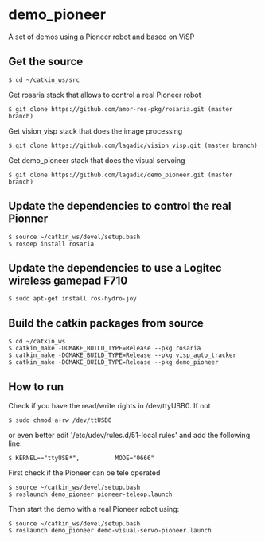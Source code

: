 demo_pioneer
============

A set of demos using a Pioneer robot and based on ViSP


## Get the source

	$ cd ~/catkin_ws/src

Get rosaria stack that allows to control a real Pioneer robot

	$ git clone https://github.com/amor-ros-pkg/rosaria.git (master branch)

Get vision_visp stack that does the image processing

	$ git clone https://github.com/lagadic/vision_visp.git (master branch)

Get demo_pioneer stack that does the visual servoing

	$ git clone https://github.com/lagadic/demo_pioneer.git (master branch)

## Update the dependencies to control the real Pionner

	$ source ~/catkin_ws/devel/setup.bash
	$ rosdep install rosaria

## Update the dependencies to use a Logitec wireless gamepad F710

	$ sudo apt-get install ros-hydro-joy

## Build the catkin packages from source

	$ cd ~/catkin_ws
	$ catkin_make -DCMAKE_BUILD_TYPE=Release --pkg rosaria
	$ catkin_make -DCMAKE_BUILD_TYPE=Release --pkg visp_auto_tracker
	$ catkin_make -DCMAKE_BUILD_TYPE=Release --pkg demo_pioneer

## How to run

Check if you have the read/write rights in /dev/ttyUSB0. If not

	$ sudo chmod a+rw /dev/ttUSB0

or even better edit '/etc/udev/rules.d/51-local.rules' and add the following line:

	$ KERNEL=="ttyUSB*",          MODE="0666"

First check if the Pioneer can be tele operated

	$ source ~/catkin_ws/devel/setup.bash
	$ roslaunch demo_pioneer pioneer-teleop.launch


Then start the demo with a real Pioneer robot using:

	$ source ~/catkin_ws/devel/setup.bash
	$ roslaunch demo_pioneer demo-visual-servo-pioneer.launch

